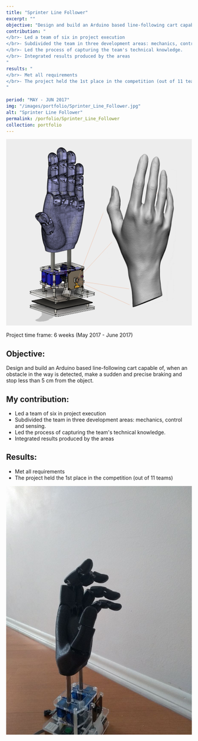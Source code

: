 ```yaml
---
title: "Sprinter Line Follower"
excerpt: ""
objective: "Design and build an Arduino based line-following cart capable of, when an obstacle in the way is detected, make a sudden and precise braking and stop less than 5 cm from the object."
contribution: "
</br>- Led a team of six in project execution
</br>- Subdivided the team in three development areas: mechanics, control and sensing.
</br>- Led the process of capturing the team's technical knowledge.
</br>- Integrated results produced by the areas
"
results: "
</br>- Met all requirements
</br>- The project held the 1st place in the competition (out of 11 teams)
"

period: "MAY - JUN 2017"
img: "/images/portfolio/Sprinter_Line_Follower.jpg"
alt: "Sprinter Line Follower"
permalink: /porfolio/Sprinter_Line_Follower
collection: portfolio
---
```


<img src="/images/portfolio/hand/hand.png"/>

Project time frame: 6 weeks (May 2017 - June 2017)

## Objective:
Design and build an Arduino based line-following cart capable of, when an obstacle in the way is detected, make a sudden and precise braking and stop less than 5 cm from the object.

## My contribution:
- Led a team of six in project execution
- Subdivided the team in three development areas: mechanics, control and sensing.
- Led the process of capturing the team's technical knowledge.
- Integrated results produced by the areas

## Results:
- Met all requirements
- The project held the 1st place in the competition (out of 11 teams)

<img src="/images/portfolio/hand/hand_real.jpg"/>